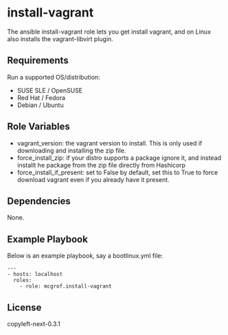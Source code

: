 install-vagrant
===============

The ansible install-vagrant role lets you get install vagrant, and on Linux
also installs the vagrant-libvirt plugin.

Requirements
------------

Run a supported OS/distribution:

  * SUSE SLE / OpenSUSE
  * Red Hat / Fedora
  * Debian / Ubuntu

Role Variables
--------------

  * vagrant_version: the vagrant version to install. This is only used if
    downloading and installing the zip file.
  * force_install_zip: if your distro supports a package ignore it, and instead
    installt he package from the zip file directly from Hashicorp
  * force_install_if_present: set to False by default, set this to True to
    force download vagrant even if you already have it present.

Dependencies
------------

None.

Example Playbook
----------------

Below is an example playbook, say a bootlinux.yml file:

```
---
- hosts: localhost
  roles:
    - role: mcgrof.install-vagrant
```

License
-------

copyleft-next-0.3.1
